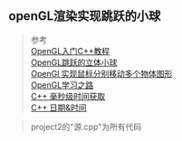 ## openGL渲染实现跳跃的小球

> 参考  
  [OpenGL入门C++教程](https://wenku.baidu.com/view/23771cfc04a1b0717fd5dd9b.html)   
  [OpenGL跳跃的立体小球](https://www.cnblogs.com/OctoptusLian/p/7367349.html)  
  [OpenGl 实现鼠标分别移动多个物体图形](https://www.cnblogs.com/DOMLX/p/11620088.html)  
  [OpenGL学习之路](https://www.cnblogs.com/android-blogs/p/5454685.html)  
  [C++ 毫秒级时间获取](https://www.cnblogs.com/qingyuanjushi/p/5902681.html)  
  [C++ 日期&时间](https://www.runoob.com/cplusplus/cpp-date-time.html)  
  
> project2的"源.cpp"为所有代码
